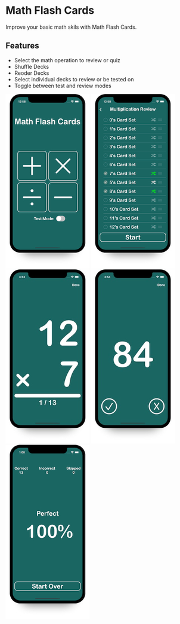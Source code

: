 # Math Flash Cards
Improve your basic math skils with Math Flash Cards.
## Features
* Select the math operation to review or quiz
* Shuffle Decks
* Reoder Decks
* Select individual decks to review or be tested on
* Toggle between test and review modes

![Operation Selector](/images/OperationSelector.jpg)
![Review Mode Deck Selector](/images/ReviewModeDeckSelector.jpg)
![Front Card](/images/FrontCardTestMode.jpg)
![Back Card Test Mode](/images/BackCardTestMode.jpg)
![Score Screen](/images/ScoreScreen.jpg)